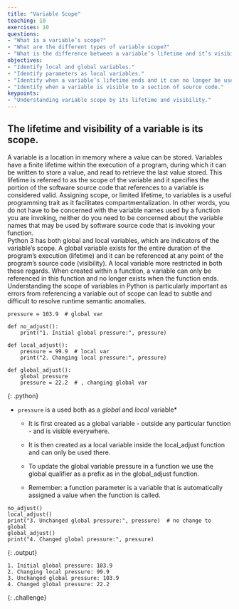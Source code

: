 ```yaml
---
title: "Variable Scope"
teaching: 10
exercises: 10
questions:
- "What is a variable’s scope?"
- "What are the different types of variable scope?"
- "What is the difference between a variable’s lifetime and it’s visibility?"
objectives:
- "Identify local and global variables."
- "Identify parameters as local variables."
- "Identify when a variable’s lifetime ends and it can no longer be used to reference previous values."
- "Identify when a variable is visible to a section of source code."
keypoints:
- "Understanding variable scope by its lifetime and visibility."
---
```

## The lifetime and visibility of a variable is its scope.

A variable is a location in memory where a value can be stored. Variables have a finite lifetime within the execution of a program, during which it can be written to store a value, and read to retrieve the last value stored. This lifetime is referred to as the scope of the variable and it specifies the portion of the software source code that references to a variable is considered valid. 
Assigning scope, or limited lifetime, to variables is a useful programming trait as it facilitates compartmentalization. In other words, you do not have to be concerned with the variable names used by a function you are invoking, neither do you need to be concerned about the variable names that may be used by software source code that is invoking your function.  
Python 3 has both global and local variables, which are indicators of the variable’s scope. A global variable exists for the entire duration of the program’s execution (lifetime) and it can be referenced at any point of the program’s source code (visibility). A local variable more restricted in both these regards. When created within a function, a variable can only be referenced in this function and no longer exists when the function ends.  
Understanding the scope of variables in Python is particularly important as errors from referencing a variable out of scope can lead to subtle and difficult to resolve runtime semantic anomalies.  

~~~
pressure = 103.9  # global var

def no_adjust():
    print("1. Initial global pressure:", pressure)

def local_adjust():
    pressure = 99.9  # local var
    print("2. Changing local pressure:", pressure)

def global_adjust():
    global pressure
    pressure = 22.2  # , changing global var
~~~
{: .python}

*   `pressure` is a  used both as a *global* and *local* variable*  

    *   It is first created as a global variable - outside any particular function - and is visible everywhere.  

    *   It is then created as a local variable inside the local_adjust function and can only be used there.  

    *   To update the global variable pressure in a function we use the global qualifier as a prefix as in the global_adjust function.  

    *   Remember: a function parameter is a variable that is automatically assigned a value when the function is called.​  

~~~
no_adjust()
local_adjust()
print("3. Unchanged global pressure:", pressure)  # no change to global
global_adjust()
print("4. Changed global pressure:", pressure)
~~~
{: .output}
~~~
1. Initial global pressure: 103.9
2. Changing local pressure: 99.9
3. Unchanged global pressure: 103.9
4. Changed global pressure: 22.2
~~~

{: .challenge}
